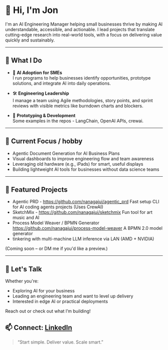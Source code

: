 # 👋 Hi, I'm Jon

I'm an AI Engineering Manager helping small businesses thrive by making AI understandable, accessible, and actionable. I lead projects that translate cutting-edge research into real-world tools, with a focus on delivering value quickly and sustainably.

---

## 🔧 What I Do

- 🧠 **AI Adoption for SMEs**  
  I run programs to help businesses identify opportunities, prototype solutions, and integrate AI into daily operations.  
  

- 🛠️ **Engineering Leadership**  
  I manage a team using Agile methodologies, story points, and sprint reviews with visible metrics like burndown charts and blockers.

- 🚀 **Prototyping & Development**  
  Some examples in the repos - LangChain, OpenAI APIs, crewai.

---

## 🧰 Current Focus / hobby 

- Agentic Document Generation for AI Business Plans
- Visual dashboards to improve engineering flow and team awareness
- Leveraging old hardware (e.g., iPads) for smart, useful displays
- Building lightweight AI tools for businesses without data science teams

---

## 📂 Featured Projects

- Agentic PRD - https://github.com/nanagajui/agentic_prd Fast setup CLI for AI coding agents projects (Uses CrewAI)
- SketchMix - https://github.com/nanagajui/sketchmix Fun tool for art music and AI
- Process Model Weaver  / BPMN Generator  https://github.com/nanagajui/process-model-weaver A BPMN 2.0 model generator
- tinkering with multi-machine LLM inference via LAN (AMD + NVIDIA)

(Coming soon – or DM me if you'd like a preview.)

---

## 💬 Let's Talk

Whether you're:
- Exploring AI for your business
- Leading an engineering team and want to level up delivery
- Interested in edge AI or practical deployments

Reach out or check out what I’m building!

📫 **Connect**: [LinkedIn](https://linkedin.com/in/jonathonread) 
---

> “Start simple. Deliver value. Scale smart.”


<!---
nanagajui/nanagajui is a ✨ special ✨ repository because its `README.md` (this file) appears on your GitHub profile.
You can click the Preview link to take a look at your changes.
--->
